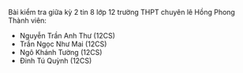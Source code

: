 Bài kiểm tra giữa kỳ 2 tin 8 lớp 12 trường THPT chuyên lê Hồng Phong
Thành viên: 
- Nguyễn Trần Anh Thư (12CS)
- Trần Ngọc Như Mai (12CS)
- Ngô Khánh Tường (12CS)
- Đinh Tú Quỳnh (12CS)
